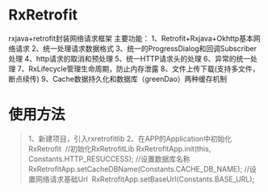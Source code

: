 # RxRetrofit
rxjava+retrofit封装网络请求框架
主要功能：
1、Retrofit+Rxjava+Okhttp基本网络请求
2、统一处理请求数据格式
3、统一的ProgressDialog和回调Subscriber处理
4、http请求的取消和预处理
5、统一HTTP请求头的处理
6、异常的统一处理
7、RxLifecycle管理生命周期，防止内存泄露
8、文件上传下载(支持多文件，断点续传)
9、Cache数据持久化和数据库（greenDao）两种缓存机制
# 使用方法
>1、新建项目，引入rxretrofitlib
>2、在APP的Application中初始化RxRetrofit
  //初始化RxRetrofitLib
  RxRetrofitApp.init(this, Constants.HTTP_RESUCCESS);
  //设置数据库名称
  RxRetrofitApp.setCacheDBName(Constants.CACHE_DB_NAME);
  //设置网络请求基础Url
  RxRetrofitApp.setBaseUrl(Constants.BASE_URL);
